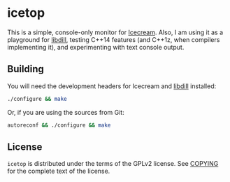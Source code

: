 icetop
======

This is a simple, console-only monitor for
[Icecream](https://github.com/icecc/icecream). Also, I am using it as a
playground for [libdill](http://libdill.org), testing C++14 features
(and C++1z, when compilers implementing it), and experimenting with text
console output.


Building
--------

You will need the development headers for Icecream and
[libdill](http://libdill.org) installed:

```sh
./configure && make
```

Or, if you are using the sources from Git:

```sh
autoreconf && ./configure && make
```


License
-------

`icetop` is distributed under the terms of the GPLv2 license. See
[COPYING](COPYING) for the complete text of the license.

